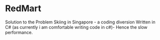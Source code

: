 # RedMart
Solution to the Problem Skiing in Singapore - a coding diversion
Written in C# (as currently i am comfortable writing code in c#)- Hence the slow performance.

